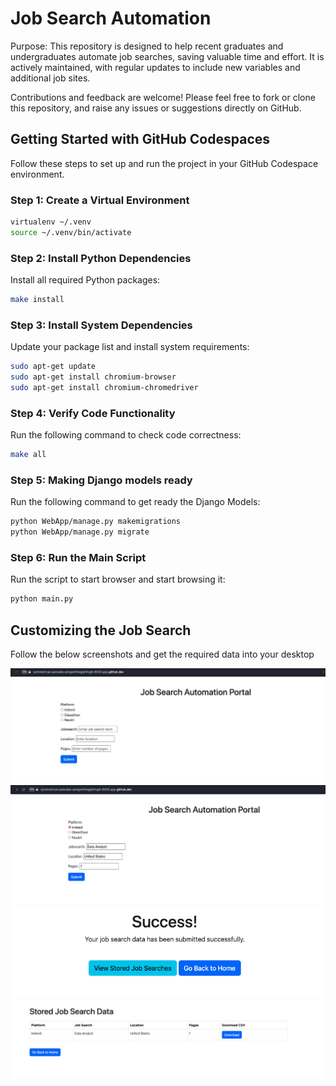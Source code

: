 # Job Search Automation

Purpose: This repository is designed to help recent graduates and undergraduates automate job searches, saving valuable time and effort. It is actively maintained, with regular updates to include new variables and additional job sites.

Contributions and feedback are welcome! Please feel free to fork or clone this repository, and raise any issues or suggestions directly on GitHub.

## Getting Started with GitHub Codespaces

Follow these steps to set up and run the project in your GitHub Codespace environment.

### Step 1: Create a Virtual Environment

``` bash
virtualenv ~/.venv
source ~/.venv/bin/activate
```

### Step 2: Install Python Dependencies

Install all required Python packages:

``` bash
make install
```

### Step 3: Install System Dependencies

Update your package list and install system requirements:

``` bash
sudo apt-get update
sudo apt-get install chromium-browser
sudo apt-get install chromium-chromedriver
```

### Step 4: Verify Code Functionality

Run the following command to check code correctness:

``` bash
make all
```

### Step 5: Making Django models ready

Run the following command to get ready the Django Models:

``` bash
python WebApp/manage.py makemigrations
python WebApp/manage.py migrate
```

### Step 6: Run the Main Script

Run the script to start browser and start browsing it:

``` bash
python main.py
```

## Customizing the Job Search 

Follow the below screenshots and get the required data into your desktop

![](images/MainPage.png)
![](images/SearchPattern.png) 
![](images/Success.png)
![](images/DownloadData.png)
